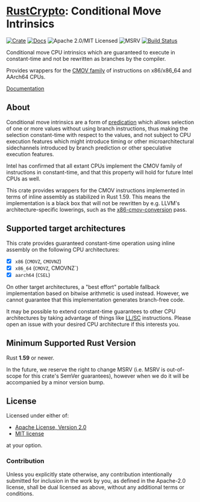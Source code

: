 # [RustCrypto]: Conditional Move Intrinsics

[![Crate][crate-image]][crate-link]
[![Docs][docs-image]][docs-link]
![Apache 2.0/MIT Licensed][license-image]
![MSRV][msrv-image]
[![Build Status][build-image]][build-link]

Conditional move CPU intrinsics which are guaranteed to execute in
constant-time and not be rewritten as branches by the compiler.

Provides wrappers for the [CMOV family] of instructions on x86/x86_64 and AArch64 CPUs.

[Documentation][docs-link]

## About

Conditional move intrinsics are a form of [predication] which allows selection
of one or more values without using branch instructions, thus making the
selection constant-time with respect to the values, and not subject to CPU
execution features which might introduce timing or other microarchitectural
sidechannels introduced by branch prediction or other speculative execution
features.

Intel has confirmed that all extant CPUs implement the CMOV family of
instructions in constant-time, and that this property will hold for future
Intel CPUs as well.

This crate provides wrappers for the CMOV instructions implemented in terms
of inline assembly as stabilized in Rust 1.59. This means the implementation
is a black box that will not be rewritten by e.g. LLVM's architecture-specific
lowerings, such as the [x86-cmov-conversion] pass.

## Supported target architectures

This crate provides guaranteed constant-time operation using inline assembly
on the following CPU architectures:

- [x] `x86` (`CMOVZ`, `CMOVNZ`)
- [x] `x86_64` (`CMOVZ`, CMOVNZ`)
- [x] `aarch64` (`CSEL`)

On other target architectures, a "best effort" portable fallback implementation
based on bitwise arithmetic is used instead. However, we cannot guarantee that
this implementation generates branch-free code.

It may be possible to extend constant-time guarantees to other CPU
architectures by taking advantage of things like [LL/SC] instructions.
Please open an issue with your desired CPU architecture if this interests you.

## Minimum Supported Rust Version

Rust **1.59** or newer.

In the future, we reserve the right to change MSRV (i.e. MSRV is out-of-scope
for this crate's SemVer guarantees), however when we do it will be accompanied by
a minor version bump.

## License

Licensed under either of:

* [Apache License, Version 2.0](http://www.apache.org/licenses/LICENSE-2.0)
* [MIT license](http://opensource.org/licenses/MIT)

at your option.

### Contribution

Unless you explicitly state otherwise, any contribution intentionally submitted
for inclusion in the work by you, as defined in the Apache-2.0 license, shall be
dual licensed as above, without any additional terms or conditions.

[//]: # (badges)

[crate-image]: https://img.shields.io/crates/v/cmov.svg
[crate-link]: https://crates.io/crates/cmov
[docs-image]: https://docs.rs/cmov/badge.svg
[docs-link]: https://docs.rs/cmov/
[license-image]: https://img.shields.io/badge/license-Apache2.0/MIT-blue.svg
[msrv-image]: https://img.shields.io/badge/rustc-1.59+-blue.svg
[build-image]: https://github.com/RustCrypto/utils/actions/workflows/cmov.yml/badge.svg
[build-link]: https://github.com/RustCrypto/utils/actions/workflows/cmov.yml

[//]: # (general links)

[RustCrypto]: https://github.com/RustCrypto
[CMOV family]: https://www.jaist.ac.jp/iscenter-new/mpc/altix/altixdata/opt/intel/vtune/doc/users_guide/mergedProjects/analyzer_ec/mergedProjects/reference_olh/mergedProjects/instructions/instruct32_hh/vc35.htm
[predication]: https://en.wikipedia.org/wiki/Predication_(computer_architecture)
[x86-cmov-conversion]: https://dsprenkels.com/cmov-conversion.html
[LL/SC]: https://en.wikipedia.org/wiki/Load-link/store-conditional
